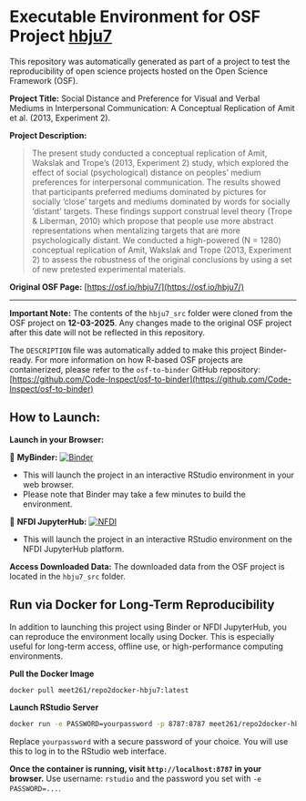 # Executable Environment for OSF Project [hbju7](https://osf.io/hbju7/)

This repository was automatically generated as part of a project to test the reproducibility of open science projects hosted on the Open Science Framework (OSF).

**Project Title:** Social Distance and Preference for Visual and Verbal Mediums in Interpersonal Communication: A Conceptual Replication of Amit et al. (2013, Experiment 2).

**Project Description:**
> The present study conducted a conceptual replication of Amit, Wakslak and Trope’s (2013, Experiment 2) study, which explored the effect of social (psychological) distance on peoples’ medium preferences for interpersonal communication. The results showed that participants preferred mediums dominated by pictures for socially ‘close’ targets and mediums dominated by words for socially ‘distant’ targets. These findings support construal level theory (Trope &amp; Liberman, 2010) which propose that people use more abstract representations when mentalizing targets that are more psychologically distant. We conducted a high-powered (N = 1280) conceptual replication of Amit, Wakslak and Trope (2013, Experiment 2) to assess the robustness of the original conclusions by using a set of new pretested experimental materials. 

**Original OSF Page:** [https://osf.io/hbju7/](https://osf.io/hbju7/)

---

**Important Note:** The contents of the `hbju7_src` folder were cloned from the OSF project on **12-03-2025**. Any changes made to the original OSF project after this date will not be reflected in this repository.

The `DESCRIPTION` file was automatically added to make this project Binder-ready. For more information on how R-based OSF projects are containerized, please refer to the `osf-to-binder` GitHub repository: [https://github.com/Code-Inspect/osf-to-binder](https://github.com/Code-Inspect/osf-to-binder)

## How to Launch:

**Launch in your Browser:**

🚀 **MyBinder:** [![Binder](https://mybinder.org/badge_logo.svg)](https://mybinder.org/v2/gh/code-inspect-binder/osf_hbju7/HEAD?urlpath=rstudio)

   * This will launch the project in an interactive RStudio environment in your web browser.
   * Please note that Binder may take a few minutes to build the environment.

🚀 **NFDI JupyterHub:** [![NFDI](https://nfdi-jupyter.de/images/nfdi_badge.svg)](https://hub.nfdi-jupyter.de/r2d/gh/code-inspect-binder/osf_hbju7/HEAD?urlpath=rstudio)

   * This will launch the project in an interactive RStudio environment on the NFDI JupyterHub platform.

**Access Downloaded Data:**
The downloaded data from the OSF project is located in the `hbju7_src` folder.

## Run via Docker for Long-Term Reproducibility

In addition to launching this project using Binder or NFDI JupyterHub, you can reproduce the environment locally using Docker. This is especially useful for long-term access, offline use, or high-performance computing environments.

**Pull the Docker Image**

```bash
docker pull meet261/repo2docker-hbju7:latest
```

**Launch RStudio Server**

```bash
docker run -e PASSWORD=yourpassword -p 8787:8787 meet261/repo2docker-hbju7
```
Replace `yourpassword` with a secure password of your choice. You will use this to log in to the RStudio web interface.

**Once the container is running, visit `http://localhost:8787` in your browser.**
Use username: `rstudio` and the password you set with `-e PASSWORD=...`.
